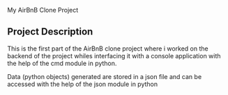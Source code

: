 My AirBnB Clone Project


## Project Description
This is the first part of the AirBnB clone project where i worked on the backend of the project whiles interfacing it with a console application with the help of the cmd module in python.

Data (python objects) generated are stored in a json file and can be accessed with the help of the json module in python
